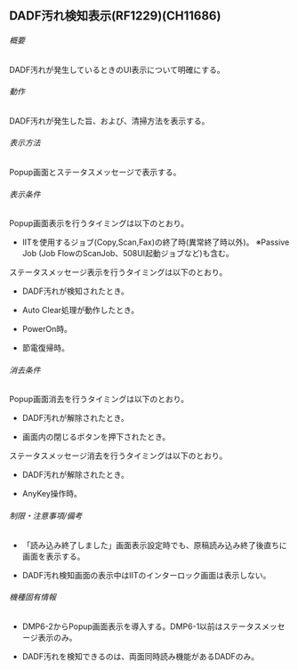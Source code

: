 ## DADF汚れ検知表示(RF1229)(CH11686)

###### 概要

DADF汚れが発生しているときのUI表示について明確にする。

###### 動作

DADF汚れが発生した旨、および、清掃方法を表示する。

###### 表示方法

Popup画面とステータスメッセージで表示する。

###### 表示条件

Popup画面表示を行うタイミングは以下のとおり。
- IITを使用するジョブ(Copy,Scan,Fax)の終了時(異常終了時以外)。
※Passive Job (Job FlowのScanJob、508UI起動ジョブなど)も含む。

ステータスメッセージ表示を行うタイミングは以下のとおり。

-   DADF汚れが検知されたとき。

-   Auto Clear処理が動作したとき。

-   PowerOn時。

-   節電復帰時。

###### 消去条件

Popup画面消去を行うタイミングは以下のとおり。

- DADF汚れが解除されたとき。

- 画面内の閉じるボタンを押下されたとき。

ステータスメッセージ消去を行うタイミングは以下のとおり。

- DADF汚れが解除されたとき。

- AnyKey操作時。

###### 制限・注意事項/備考

- 「読み込み終了しました」画面表示設定時でも、原稿読み込み終了後直ちに画面を表示する。

- DADF汚れ検知画面の表示中はIITのインターロック画面は表示しない。

###### 機種固有情報

-   DMP6-2からPopup画面表示を導入する。DMP6-1以前はステータスメッセージ表示のみ。

-   DADF汚れを検知できるのは、両面同時読み機能があるDADFのみ。